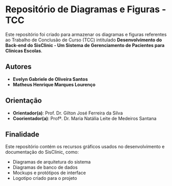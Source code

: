 # Repositório de Diagramas e Figuras - TCC

Este repositório foi criado para armazenar os diagramas e figuras referentes ao Trabalho de Conclusão de Curso (TCC) intitulado **Desenvolvimento do Back-end do SisClinic - Um Sistema de Gerenciamento de Pacientes para Clínicas Escolas**.

## Autores

- **Evelyn Gabriele de Oliveira Santos**
- **Matheus Henrique Marques Lourenço**

## Orientação

- **Orientador(a)**: Prof. Dr. Gilton José Ferreira da Silva
- **Coorientador(a)**: Profª. Dr. Maria Natália Leite de Medeiros Santana

## Finalidade

Este repositório contém os recursos gráficos usados no desenvolvimento e documentação do SisClinic, como:

- Diagramas de arquitetura do sistema
- Diagramas de banco de dados
- Mockups e protótipos de interface
- Logotipo criado para o projeto


